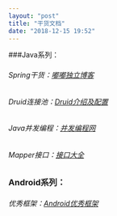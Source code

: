 ```yaml
---
layout: "post"
title: "干货文档"
date: "2018-12-15 19:52"
---
```


###Java系列：


###### Spring干货：[嘟嘟独立博客][681233cb]

[681233cb]: http://tengj.top/ "嘟嘟独立博客"


###### Druid连接池：[Druid介绍及配置][4dcbebf8]

[4dcbebf8]: https://www.cnblogs.com/niejunlei/p/5977895.html "Druid介绍及配置"


###### Java并发编程：[并发编程网][13adb92c5]

[13adb92c5]: http://ifeve.com/java-concurrency-thread-directory/ "并发编程网"

###### Mapper接口：[接口大全][49a22660]

[49a22660]: https://mapperhelper.github.io/all/ "Mapper接口大全"


### Android系列：

###### 优秀框架：[Android优秀框架][49a22661]

[49a22661]: https://blog.csdn.net/huangxiaoguo1/article/details/79032186 "Android优秀框架："

